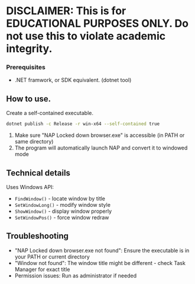 # DISCLAIMER: This is for EDUCATIONAL PURPOSES ONLY. Do not use this to violate academic integrity.

### Prerequisites
- .NET framwork, or SDK equivalent. (dotnet tool)

## How to use.

Create a self-contained executable.
```bash
dotnet publish -c Release -r win-x64 --self-contained true
```

1. Make sure "NAP Locked down browser.exe" is accessible (in PATH or same directory)
3. The program will automatically launch NAP and convert it to windowed mode

## Technical details

Uses Windows API:
- `FindWindow()` - locate window by title
- `SetWindowLong()` - modify window style 
- `ShowWindow()` - display window properly
- `SetWindowPos()` - force window redraw

## Troubleshooting

- "NAP Locked down browser.exe not found": Ensure the executable is in your PATH or current directory
- "Window not found": The window title might be different - check Task Manager for exact title
- Permission issues: Run as administrator if needed